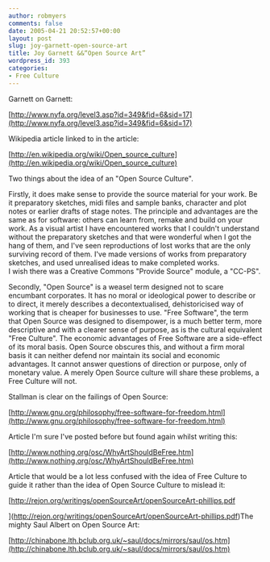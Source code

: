 ```yaml
---
author: robmyers
comments: false
date: 2005-04-21 20:52:57+00:00
layout: post
slug: joy-garnett-open-source-art
title: Joy Garnett &&“Open Source Art”
wordpress_id: 393
categories:
- Free Culture
---
```


Garnett on Garnett:  
  
[http://www.nyfa.org/level3.asp?id=349&fid=6&sid=17](http://www.nyfa.org/level3.asp?id=349&fid=6&sid=17)   
  
Wikipedia article linked to in the article:  
  
[http://en.wikipedia.org/wiki/Open_source_culture](http://en.wikipedia.org/wiki/Open_source_culture)   
  
Two things about the idea of an "Open Source Culture".  
  
Firstly, it does make sense to provide the source material for your work. Be it preparatory sketches, midi files and sample banks, character and plot notes or earlier drafts of stage notes. The principle and advantages are the same as for software: others can learn from, remake and build on your work. As a visual artist I have encountered works that I couldn't understand without the preparatory sketches and that were wonderful when I got the hang of them, and I've seen reproductions of lost works that are the only surviving record of them. I've made versions of works from preparatory sketches, and used unrealised ideas to make completed works.  
I wish there was a Creative Commons "Provide Source" module, a "CC-PS".  
  
Secondly, "Open Source" is a weasel term designed not to scare encumbant corporates. It has no moral or ideological power to describe or to direct, it merely describes a decontextualised, dehistoricised way of working that is cheaper for businesses to use. "Free Software", the term that Open Source was designed to disempower, is a much better term, more descriptive and with a clearer sense of purpose, as is the cultural equivalent "Free Culture". The economic advantages of Free Software are a side-effect of its moral basis. Open Source obscures this, and without a firm moral basis it can neither defend nor maintain its social and economic advantages. It cannot answer questions of direction or purpose, only of monetary value. A merely Open Source culture will share these problems, a Free Culture will not.  
  
Stallman is clear on the failings of Open Source:  
  
[http://www.gnu.org/philosophy/free-software-for-freedom.html](http://www.gnu.org/philosophy/free-software-for-freedom.html)   
  
Article I'm sure I've posted before but found again whilst writing this:  
  
[http://www.nothing.org/osc/WhyArtShouldBeFree.htm](http://www.nothing.org/osc/WhyArtShouldBeFree.htm)   
  
Article that would be a lot less confused with the idea of Free Culture to guide it rather than the idea of Open Source Culture to mislead it:  
  
[http://rejon.org/writings/openSourceArt/openSourceArt-phillips.pdf  
  
](http://rejon.org/writings/openSourceArt/openSourceArt-phillips.pdf)The mighty Saul Albert on Open Source Art:  
  
[http://chinabone.lth.bclub.org.uk/~saul/docs/mirrors/saul/os.htm](http://chinabone.lth.bclub.org.uk/~saul/docs/mirrors/saul/os.htm)

  


